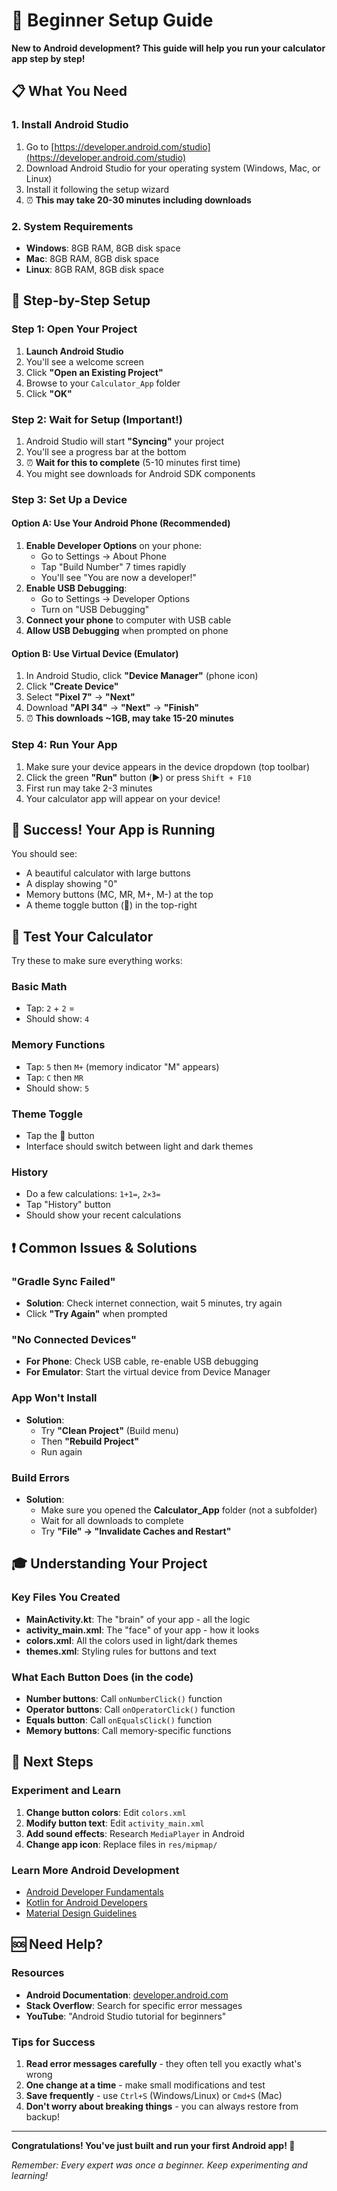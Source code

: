 # 🎯 Beginner Setup Guide

**New to Android development? This guide will help you run your calculator app step by step!**

## 📋 What You Need

### 1. Install Android Studio
1. Go to [https://developer.android.com/studio](https://developer.android.com/studio)
2. Download Android Studio for your operating system (Windows, Mac, or Linux)
3. Install it following the setup wizard
4. ⏰ **This may take 20-30 minutes including downloads**

### 2. System Requirements
- **Windows**: 8GB RAM, 8GB disk space
- **Mac**: 8GB RAM, 8GB disk space  
- **Linux**: 8GB RAM, 8GB disk space

## 🚀 Step-by-Step Setup

### Step 1: Open Your Project
1. **Launch Android Studio**
2. You'll see a welcome screen
3. Click **"Open an Existing Project"**
4. Browse to your `Calculator_App` folder
5. Click **"OK"**

### Step 2: Wait for Setup (Important!)
1. Android Studio will start **"Syncing"** your project
2. You'll see a progress bar at the bottom
3. ⏰ **Wait for this to complete** (5-10 minutes first time)
4. You might see downloads for Android SDK components

### Step 3: Set Up a Device

#### Option A: Use Your Android Phone (Recommended)
1. **Enable Developer Options** on your phone:
   - Go to Settings → About Phone
   - Tap "Build Number" 7 times rapidly
   - You'll see "You are now a developer!"
2. **Enable USB Debugging**:
   - Go to Settings → Developer Options
   - Turn on "USB Debugging"
3. **Connect your phone** to computer with USB cable
4. **Allow USB Debugging** when prompted on phone

#### Option B: Use Virtual Device (Emulator)
1. In Android Studio, click **"Device Manager"** (phone icon)
2. Click **"Create Device"**
3. Select **"Pixel 7"** → **"Next"**
4. Download **"API 34"** → **"Next"** → **"Finish"**
5. ⏰ **This downloads ~1GB, may take 15-20 minutes**

### Step 4: Run Your App
1. Make sure your device appears in the device dropdown (top toolbar)
2. Click the green **"Run"** button (▶️) or press `Shift + F10`
3. First run may take 2-3 minutes
4. Your calculator app will appear on your device!

## 🎉 Success! Your App is Running

You should see:
- A beautiful calculator with large buttons
- A display showing "0"
- Memory buttons (MC, MR, M+, M-) at the top
- A theme toggle button (🌙) in the top-right

## 🧪 Test Your Calculator

Try these to make sure everything works:

### Basic Math
- Tap: `2` + `2` = 
- Should show: `4`

### Memory Functions
- Tap: `5` then `M+` (memory indicator "M" appears)
- Tap: `C` then `MR`
- Should show: `5`

### Theme Toggle
- Tap the 🌙 button
- Interface should switch between light and dark themes

### History
- Do a few calculations: `1+1=`, `2×3=`
- Tap "History" button
- Should show your recent calculations

## ❗ Common Issues & Solutions

### "Gradle Sync Failed"
- **Solution**: Check internet connection, wait 5 minutes, try again
- Click **"Try Again"** when prompted

### "No Connected Devices"
- **For Phone**: Check USB cable, re-enable USB debugging
- **For Emulator**: Start the virtual device from Device Manager

### App Won't Install
- **Solution**: 
  - Try **"Clean Project"** (Build menu)
  - Then **"Rebuild Project"**
  - Run again

### Build Errors
- **Solution**: 
  - Make sure you opened the **Calculator_App** folder (not a subfolder)
  - Wait for all downloads to complete
  - Try **"File" → "Invalidate Caches and Restart"**

## 🎓 Understanding Your Project

### Key Files You Created
- **MainActivity.kt**: The "brain" of your app - all the logic
- **activity_main.xml**: The "face" of your app - how it looks
- **colors.xml**: All the colors used in light/dark themes
- **themes.xml**: Styling rules for buttons and text

### What Each Button Does (in the code)
- **Number buttons**: Call `onNumberClick()` function
- **Operator buttons**: Call `onOperatorClick()` function  
- **Equals button**: Call `onEqualsClick()` function
- **Memory buttons**: Call memory-specific functions

## 🚀 Next Steps

### Experiment and Learn
1. **Change button colors**: Edit `colors.xml`
2. **Modify button text**: Edit `activity_main.xml`
3. **Add sound effects**: Research `MediaPlayer` in Android
4. **Change app icon**: Replace files in `res/mipmap/`

### Learn More Android Development
- [Android Developer Fundamentals](https://developer.android.com/courses/fundamentals-training/overview-v2)
- [Kotlin for Android Developers](https://developer.android.com/kotlin/first)
- [Material Design Guidelines](https://material.io/design)

## 🆘 Need Help?

### Resources
- **Android Documentation**: [developer.android.com](https://developer.android.com)
- **Stack Overflow**: Search for specific error messages
- **YouTube**: "Android Studio tutorial for beginners"

### Tips for Success
1. **Read error messages carefully** - they often tell you exactly what's wrong
2. **One change at a time** - make small modifications and test
3. **Save frequently** - use `Ctrl+S` (Windows/Linux) or `Cmd+S` (Mac)
4. **Don't worry about breaking things** - you can always restore from backup!

---

**Congratulations! You've just built and run your first Android app! 🎉**

*Remember: Every expert was once a beginner. Keep experimenting and learning!*